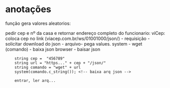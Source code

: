 # anotações

função gera valores aleatorios: <random>
    
pedir cep e nº da casa e retornar endereço completo do funcionario:
    viCep: coloca cep no link (viacep.com.br/ws/01001000/json/) - requisição - solicitar download do json - arquivo- pega values.
        system - wget (comando) - baixa json
        browser - baisar json
  
        string cep =  "456789"
        string url = "https..." + cep + "/json/"
        string comando = "wget" + url
        system(comando.c_string()); <!-- baixa arq json -->

        entrar, ler arq...
